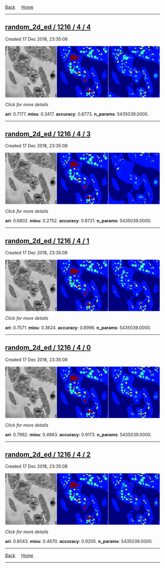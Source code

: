 
[Back](..)&nbsp;&nbsp;&nbsp;&nbsp;&nbsp;[Home](https://leapmanlab.github.io/snapshots)

---

<div class="summary"><a href="4"><h2>random_2d_ed / 1216 / 4 / 4</h2></a><p>Created 17 Dec 2018, 23:35:08
</p><a href="4"><img src="4/media/summary.png" align="center"></a><p>
<i>Click for more details</i>
</p></div>

**ari**: 0.7177. **miou**: 0.3417. **accuracy**: 0.8773. **n_params**: 5435039.0000. 

---

<div class="summary"><a href="3"><h2>random_2d_ed / 1216 / 4 / 3</h2></a><p>Created 17 Dec 2018, 23:35:08
</p><a href="3"><img src="3/media/summary.png" align="center"></a><p>
<i>Click for more details</i>
</p></div>

**ari**: 0.6802. **miou**: 0.2752. **accuracy**: 0.8721. **n_params**: 5435039.0000. 

---

<div class="summary"><a href="1"><h2>random_2d_ed / 1216 / 4 / 1</h2></a><p>Created 17 Dec 2018, 23:35:08
</p><a href="1"><img src="1/media/summary.png" align="center"></a><p>
<i>Click for more details</i>
</p></div>

**ari**: 0.7571. **miou**: 0.3624. **accuracy**: 0.8996. **n_params**: 5435039.0000. 

---

<div class="summary"><a href="0"><h2>random_2d_ed / 1216 / 4 / 0</h2></a><p>Created 17 Dec 2018, 23:35:08
</p><a href="0"><img src="0/media/summary.png" align="center"></a><p>
<i>Click for more details</i>
</p></div>

**ari**: 0.7992. **miou**: 0.4983. **accuracy**: 0.9173. **n_params**: 5435039.0000. 

---

<div class="summary"><a href="2"><h2>random_2d_ed / 1216 / 4 / 2</h2></a><p>Created 17 Dec 2018, 23:35:08
</p><a href="2"><img src="2/media/summary.png" align="center"></a><p>
<i>Click for more details</i>
</p></div>

**ari**: 0.8043. **miou**: 0.4670. **accuracy**: 0.9205. **n_params**: 5435039.0000. 

---

[Back](..)&nbsp;&nbsp;&nbsp;&nbsp;&nbsp;[Home](https://leapmanlab.github.io/snapshots)

---